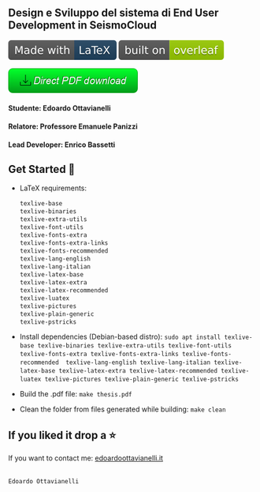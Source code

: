 ## Design e Sviluppo del sistema di End User Development in SeismoCloud

![latex-logo](https://github.com/edoardottt/bachelor-degree-thesis/blob/master/buttons/made-with-latex.svg)
![overleaf](https://github.com/edoardottt/bachelor-degree-thesis/blob/master/buttons/overleaf.svg)

[![Direct pdf download](https://github.com/edoardottt/bachelor-degree-thesis/blob/master/buttons/button.png)](https://github.com/edoardottt/bachelor-degree-thesis/releases/download/final/thesis.pdf)

#### Studente: Edoardo Ottavianelli

#### Relatore: Professore Emanuele Panizzi

#### Lead Developer: Enrico Bassetti

Get Started 🎉
-------

- LaTeX requirements:
  ```
  texlive-base
  texlive-binaries
  texlive-extra-utils
  texlive-font-utils
  texlive-fonts-extra
  texlive-fonts-extra-links
  texlive-fonts-recommended
  texlive-lang-english
  texlive-lang-italian
  texlive-latex-base
  texlive-latex-extra
  texlive-latex-recommended
  texlive-luatex
  texlive-pictures
  texlive-plain-generic
  texlive-pstricks
  ```
  
- Install dependencies (Debian-based distro): `sudo apt install texlive-base texlive-binaries texlive-extra-utils texlive-font-utils texlive-fonts-extra texlive-fonts-extra-links texlive-fonts-recommended  texlive-lang-english texlive-lang-italian texlive-latex-base texlive-latex-extra texlive-latex-recommended texlive-luatex texlive-pictures texlive-plain-generic texlive-pstricks`

- Build the .pdf file: `make thesis.pdf`

- Clean the folder from files generated while building: `make clean`

If you liked it drop a ⭐
-------

If you want to contact me: [edoardoottavianelli.it](https://www.edoardoottavianelli.it)

                                                                      Edoardo Ottavianelli
